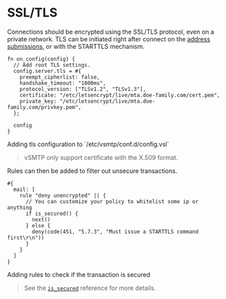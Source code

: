 # SSL/TLS

Connections should be encrypted using the SSL/TLS protocol, even on a private network.
TLS can be initiated right after connect on the [address submissions](../../ref/vSL/api/var::cfg.md), or with the STARTTLS mechanism.

```rust,ignore
fn on_config(config) {
  // Add root TLS settings.
  config.server.tls = #{
    preempt_cipherlist: false,
    handshake_timeout: "1000ms",
    protocol_version: ["TLSv1.2", "TLSv1.3"],
    certificate: "/etc/letsencrypt/live/mta.doe-family.com/cert.pem",
    private_key: "/etc/letsencrypt/live/mta.doe-family.com/privkey.pem",
  };

  config
}
```
<p class="ann"> Adding tls configuration to `/etc/vsmtp/conf.d/config.vsl` </p>

> vSMTP only support certificate with the X.509 format.

Rules can then be added to filter out unsecure transactions.

```rust,ignore
#{
  mail: [
    rule "deny unencrypted" || {
      // You can customize your policy to whitelist some ip or anything
      if is_secured() {
        next()
      } else {
        deny(code(451, "5.7.3", "Must issue a STARTTLS command first\r\n"))
      }
    }
  ]
}
```
<p class="ann"> Adding rules to check if the transaction is secured </p>

> See the [`is_secured`][is_secured_fn_ref] reference for more details.

[is_secured_fn_ref]: ../../ref/vSL/api/fn::global::vsl-api.md
